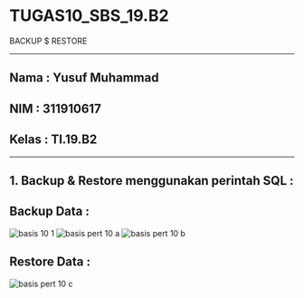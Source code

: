 # TUGAS10_SBS_19.B2
BACKUP $ RESTORE
<hr>

## Nama    : Yusuf Muhammad
## NIM     : 311910617
## Kelas   : TI.19.B2

<hr>

## 1. Backup & Restore menggunakan perintah SQL :

## Backup Data :
![basis 10 1](https://user-images.githubusercontent.com/81587959/123519029-1729f000-d6d3-11eb-9069-83f415b4bd78.PNG)
![basis pert 10 a](https://user-images.githubusercontent.com/81587959/123519037-1e50fe00-d6d3-11eb-82ab-e6e825978050.PNG)
![basis pert 10 b](https://user-images.githubusercontent.com/81587959/123519041-2315b200-d6d3-11eb-897d-08540bdf84cd.PNG)

## Restore Data :
![basis pert 10 c](https://user-images.githubusercontent.com/81587959/123519061-49d3e880-d6d3-11eb-80db-9156e0aba7d5.PNG)

